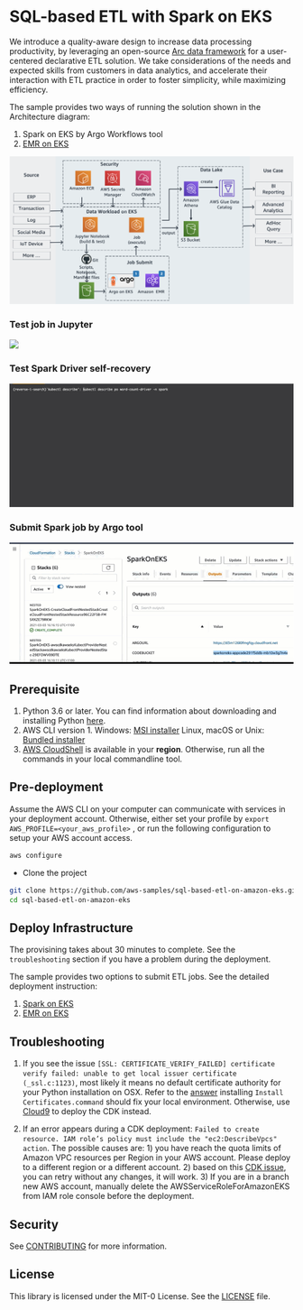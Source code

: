 # SQL-based ETL with Spark on EKS

We introduce a quality-aware design to increase data processing productivity, by leveraging an open-source [Arc data framework](https://arc.tripl.ai/) for a user-centered declarative ETL solution. We take considerations of the needs and expected skills from customers in data analytics, and accelerate their interaction with ETL practice in order to foster simplicity, while maximizing efficiency.

The sample provides two ways of running the solution shown in the Architecture diagram:
1. Spark on EKS by Argo Workflows tool
2. [EMR on EKS](https://aws.amazon.com/emr/features/eks/) 

![](/spark-on-eks/images/two_architecture.png)

### Test job in Jupyter
![](/spark-on-eks/images/run_jupyter.gif)


### Test Spark Driver self-recovery
![](/spark-on-eks/images/driver_interruption_test.gif)

### Submit Spark job by Argo tool
![](/spark-on-eks/images/submit_job_in_argo.gif)


## Prerequisite
1. Python 3.6 or later. You can find information about downloading and installing Python [here](https://www.python.org/downloads/).
2. AWS CLI version 1.
  Windows: [MSI installer](https://docs.aws.amazon.com/cli/latest/userguide/install-windows.html#install-msi-on-windows)
  Linux, macOS or Unix: [Bundled installer](https://docs.aws.amazon.com/cli/latest/userguide/install-macos.html#install-macosos-bundled)
3. [AWS CloudShell](https://console.aws.amazon.com/cloudshell/) is available in your **region**. Otherwise, run all the commands in your local commandline tool.


## Pre-deployment
Assume the AWS CLI on your computer can communicate with services in your deployment account. Otherwise, either set your profile by `export AWS_PROFILE=<your_aws_profile>` , or run the following configuration to setup your AWS account access.

```bash
aws configure
```
* Clone the project

```bash
git clone https://github.com/aws-samples/sql-based-etl-on-amazon-eks.git
cd sql-based-etl-on-amazon-eks
```

## Deploy Infrastructure

The provisining takes about 30 minutes to complete. See the `troubleshooting` section if you have a problem during the deployment. 

The sample provides two options to submit ETL jobs. See the detailed deployment instruction:

1. [Spark on EKS](/spark-on-eks/README.md)
2. [EMR on EKS](/emr-on-eks/README.md)


## Troubleshooting

1. If you see the issue `[SSL: CERTIFICATE_VERIFY_FAILED] certificate verify failed: unable to get local issuer certificate (_ssl.c:1123)`, most likely it means no default certificate authority for your Python installation on OSX. Refer to the [answer](https://stackoverflow.com/questions/52805115/0nd) installing `Install Certificates.command` should fix your local environment. Otherwise, use [Cloud9](https://aws.amazon.com/cloud9/details/) to deploy the CDK instead.

2. If an error appears during a CDK deployment: `Failed to create resource. IAM role’s policy must include the "ec2:DescribeVpcs" action`. The possible causes are: 1) you have reach the quota limits of Amazon VPC resources per Region in your AWS account. Please deploy to a different region or a different account. 2) based on this [CDK issue](https://github.com/aws/aws-cdk/issues/9027), you can retry without any changes, it will work. 3) If you are in a branch new AWS account, manually delete the AWSServiceRoleForAmazonEKS from IAM role console before the deployment. 


## Security

See [CONTRIBUTING](CONTRIBUTING.md#security-issue-notifications) for more information.

## License

This library is licensed under the MIT-0 License. See the [LICENSE](LICENSE.txt) file.